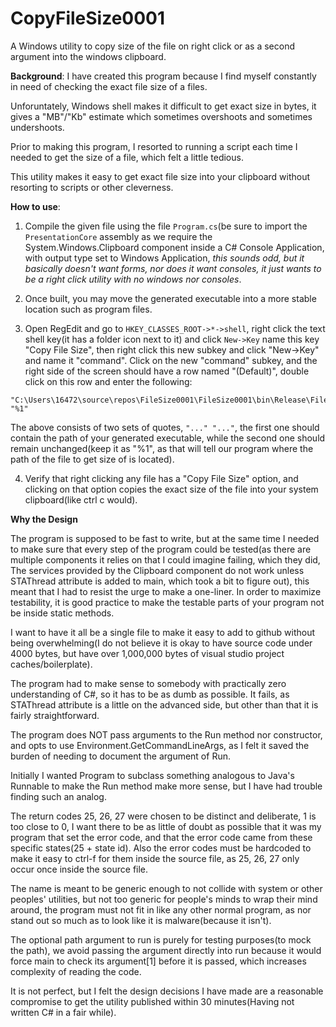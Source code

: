 # CopyFileSize0001

A Windows utility to copy size of the file on right click or as a second argument into the windows clipboard.

**Background**:
I have created this program because I find myself constantly in need of checking the exact file size of a files.  

Unforuntately, Windows shell makes it difficult to get exact size in bytes, it gives a "MB"/"Kb" estimate which sometimes overshoots and sometimes undershoots.

Prior to making this program, I resorted to running a script each time I needed to get the size of a file, which felt a little tedious.

This utility makes it easy to get exact file size into your clipboard without resorting to scripts or other cleverness.

**How to use**:

1. Compile the given file using the file `Program.cs`(be sure to import the `PresentationCore` assembly as we require the System.Windows.Clipboard component inside a C# Console Application, with output type set to Windows Application, 
*this sounds odd, but it basically doesn't want forms, nor does it want consoles, it just wants 
to be a right click utility with no windows nor consoles*. 

2. Once built, you may move the generated executable into a more stable location such as program files.

3. Open RegEdit and go to `HKEY_CLASSES_ROOT->*->shell`, right click the text shell key(it has a folder icon next to it) and click `New->Key`
name this key "Copy File Size", then right click this new subkey and click "New->Key" and name it "command". Click on the new "command" subkey,
and the right side of the screen should have a row named "(Default)", double click on this row and enter the following:

```
"C:\Users\16472\source\repos\FileSize0001\FileSize0001\bin\Release\FileSize0001.exe" "%1"
```

The above consists of two sets of quotes, `"..." "..."`, the first one should contain the path of your generated executable, while the second one should remain unchanged(keep it as "%1", as that will tell our program where the path of the file to get size of is located).

4. Verify that right clicking any file has a "Copy File Size" option, and clicking on that option copies the exact size of the file into your system clipboard(like ctrl c would).

**Why the Design**

The program is supposed to be fast to write, but at the same time I needed to make sure that every step of the program could be tested(as there are multiple components it relies on that I could imagine failing, which they did, The services provided by the Clipboard component do not work unless STAThread attribute is added to main, which took a bit to figure out), this meant that
I had to resist the urge to make a one-liner. In order to maximize testability, it is good practice to make the testable parts of your program
not be inside static methods. 

I want to have it all be a single file to make it easy to add to github without being
overwhelming(I do not believe it is okay to have source code under 4000 bytes, but have over 1,000,000 bytes of visual studio project caches/boilerplate).

The program had to make sense to somebody with practically zero understanding of C#, so it has to be as dumb as possible. It fails, as STAThread attribute is a little on the advanced side, but other than that it is fairly straightforward. 

The program does NOT pass arguments to the Run method nor constructor, and opts to use Environment.GetCommandLineArgs, as I felt it saved the burden
of needing to document the argument of Run.

Initially I wanted Program to subclass something analogous to Java's Runnable to make the Run method make more sense, but I have had trouble finding 
such an analog. 

The return codes 25, 26, 27 were chosen to be distinct and deliberate, 1 is too close to 0, I want there to be as little of doubt as possible
that it was my program that set the error code, and that the error code came from these specific states(25 + state id). Also the error codes must be hardcoded to make it easy to ctrl-f for them inside the source file, as 25, 26, 27 only occur once inside the source file.

The name is meant to be generic enough to not collide with system or other peoples' utilities, but not too generic for people's minds to wrap their mind around, the program must not fit in like any other normal program, as nor stand out so much as to look like it is malware(because it isn't).

The optional path argument to run is purely for testing purposes(to mock the path), we avoid passing the 
argument directly into run because it would force main to check its argument[1] before it is passed, which increases complexity of reading the code.

It is not perfect, but I felt the design decisions I have made are a reasonable compromise to get the utility published within 30 minutes(Having not written C# in a fair while).
 
